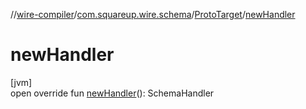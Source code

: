 //[wire-compiler](../../../index.md)/[com.squareup.wire.schema](../index.md)/[ProtoTarget](index.md)/[newHandler](new-handler.md)

# newHandler

[jvm]\
open override fun [newHandler](new-handler.md)(): SchemaHandler
